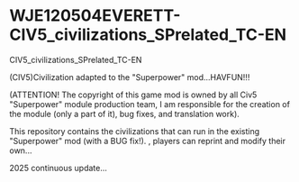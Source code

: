 # WJE120504EVERETT-CIV5_civilizations_SPrelated_TC-EN

CIV5_civilizations_SPrelated_TC-EN

(CIV5)Civilization adapted to the "Superpower" mod...HAVFUN!!! 

(ATTENTION! The copyright of this game mod is owned by all Civ5 "Superpower" module production team, I am responsible for the creation of the module (only a part of it), bug fixes, and translation work).

This repository contains the civilizations that can run in the existing "Superpower" mod (with a BUG fix!). , players can reprint and modify their own... 

2025 continuous update...
